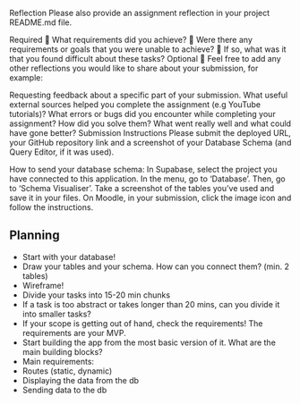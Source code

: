 Reflection Please also provide an assignment reflection in your project README.md file.

Required 🎯 What requirements did you achieve? 🎯 Were there any requirements or goals that you were unable to achieve? 🎯 If so, what was it that you found difficult about these tasks? Optional 🏹 Feel free to add any other reflections you would like to share about your submission, for example:

Requesting feedback about a specific part of your submission. What useful external sources helped you complete the assignment (e.g YouTube tutorials)? What errors or bugs did you encounter while completing your assignment? How did you solve them? What went really well and what could have gone better? Submission Instructions Please submit the deployed URL, your GitHub repository link and a screenshot of your Database Schema (and Query Editor, if it was used).

How to send your database schema: In Supabase, select the project you have connected to this application. In the menu, go to ‘Database’. Then, go to ‘Schema Visualiser’. Take a screenshot of the tables you’ve used and save it in your files. On Moodle, in your submission, click the image icon and follow the instructions.

## Planning

- Start with your database!
- Draw your tables and your schema. How can you connect them? (min. 2 tables)
- Wireframe!
- Divide your tasks into 15-20 min chunks
- If a task is too abstract or takes longer than 20 mins, can you divide it into smaller tasks?
- If your scope is getting out of hand, check the requirements! The requirements are your MVP.
- Start building the app from the most basic version of it. What are the main building blocks?
- Main requirements:
- Routes (static, dynamic)
- Displaying the data from the db
- Sending data to the db
